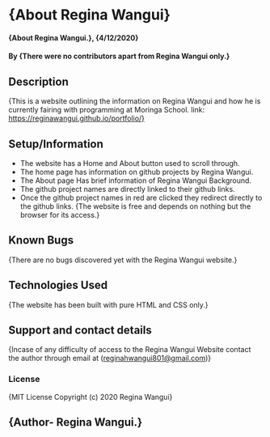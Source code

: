 # {About Regina Wangui}

#### {About Regina Wangui.}, {4/12/2020}

#### By **{There were no contributors apart from Regina Wangui only.}**

## Description

{This is a website outlining the information on Regina Wangui and how he is currently fairing with programming at Moringa School.
link: https://reginawangui.github.io/portfolio/}

## Setup/Information

- The website has a Home and About button used to scroll through.
- The home page has information on github projects by Regina Wangui.
- The About page Has brief information of Regina Wangui Background.
- The github project names are directly linked to their github links.
- Once the github project names in red are clicked they redirect directly to the github links.
  {The website is free and depends on nothing but the browser for its access.}

## Known Bugs

{There are no bugs discovered yet with the Regina Wangui website.}

## Technologies Used

{The website has been built with pure HTML and CSS only.}

## Support and contact details

{Incase of any difficulty of access to the Regina Wangui Website contact the author through email at (reginahwangui801@gmail.com)}

### License

{MIT License
Copyright (c) 2020 Regina Wangui}

## {Author- Regina Wangui.}
